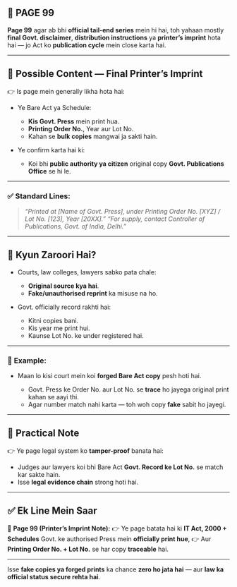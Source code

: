 ## 📄 **PAGE 99**

**Page 99** agar ab bhi **official tail-end series** mein hi hai, toh yahaan mostly **final Govt. disclaimer**, **distribution instructions** ya **printer’s imprint** hota hai — jo Act ko **publication cycle** mein close karta hai.

---

## 🔹 **Possible Content — Final Printer’s Imprint**

👉 Is page mein generally likha hota hai:

* Ye Bare Act ya Schedule:

  * **Kis Govt. Press** mein print hua.
  * **Printing Order No.**, Year aur Lot No.
  * Kahan se **bulk copies** mangwai ja sakti hain.
* Ye confirm karta hai ki:

  * Koi bhi **public authority ya citizen** original copy **Govt. Publications Office** se hi le.

---

### ✅ **Standard Lines:**

> *“Printed at \[Name of Govt. Press], under Printing Order No. \[XYZ] / Lot No. \[123], Year \[20XX].”*
> *“For supply, contact Controller of Publications, Govt. of India, Delhi.”*

---

## 🔹 **Kyun Zaroori Hai?**

* Courts, law colleges, lawyers sabko pata chale:

  * **Original source kya hai**.
  * **Fake/unauthorised reprint** ka misuse na ho.
* Govt. officially record rakhti hai:

  * Kitni copies bani.
  * Kis year me print hui.
  * Kaunse Lot No. ke under registered hai.

---

### 🧩 **Example:**

* Maan lo kisi court mein koi **forged Bare Act copy** pesh hoti hai.

  * Govt. Press ke Order No. aur Lot No. se **trace** ho jayega original print kahan se aayi thi.
  * Agar number match nahi karta — toh woh copy **fake** sabit ho jayegi.

---

## 🔹 **Practical Note**

👉 Ye page legal system ko **tamper-proof** banata hai:

* Judges aur lawyers koi bhi Bare Act **Govt. Record ke Lot No.** se match kar sakte hain.
* Isse **legal evidence chain** strong hoti hai.

---

## ✅ **Ek Line Mein Saar**

📌 **Page 99 (Printer’s Imprint Note):**
👉 Ye page batata hai ki **IT Act, 2000 + Schedules** Govt. ke authorised Press mein **officially print hue**,
👉 Aur **Printing Order No. + Lot No.** se har copy **traceable** hai.

---

Isse **fake copies ya forged prints** ka chance **zero ho jata hai** — aur **law ka official status secure rehta hai**.
